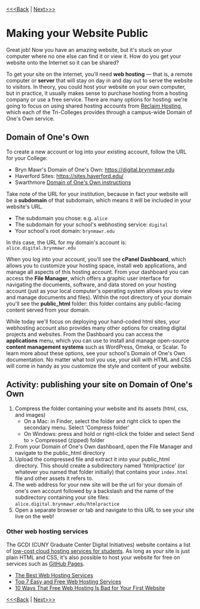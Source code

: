 [<<<Back](18-summary.md) | [Next>>>](20-resource.md)

# Making your Website Public

Great job! Now you have an amazing website, but it's stuck on your computer where no one else can find it or view it. How do you get your website onto the Internet so it can be shared?

To get your site on the internet, you'll need **web hosting** — that is, a remote computer or **server** that will stay on day in and day out to serve the website to visitors. In theory, you could host your website on your own computer, but in practice, it usually makes sense to purchase hosting from a hosting company or use a free service. There are many options for hosting: we're going to focus on using shared hosting accounts from [Reclaim Hosting](https://reclaimhosting.com/), which each of the Tri-Colleges provides through a campus-wide Domain of One's Own service.

## Domain of One's Own

To create a new account or log into your existing account, follow the URL for your College: 
- Bryn Mawr's Domain of One's Own: https://digital.brynmawr.edu
- Haverford Sites: https://sites.haverford.edu/
- Swarthmore [Domain of One's Own instructions](https://kb.swarthmore.edu/display/SW/Domain+of+One%27s+Own%3A+Accounts+and+Passwords)

Take note of the URL for your institution, because in fact your website will be a **subdomain** of that subdomain, which means it will be included in your website's URL.

- The subdomain you chose: e.g. `alice`
- The subdomain for your school's webhosting service: `digital`
- Your school's root domain: `brynmawr.edu`

In this case, the URL for my domain's account is: `alice.digital.brynmawr.edu`

When you log into your account, you'll see the **cPanel Dashboard**, which allows you to customize your hosting space, install web applications, and manage all aspects of this hosting account. From your dashboard you can access the **File Manager**, which offers a graphic user interface for navigating the documents, software, and data stored on your hosting account (just as your local computer's operating system allows you to view and manage documents and files). Within the root directory of your domain you'll see the **public_html** folder: this folder contains any public-facing content served from your domain.

While today we'll focus on deploying your hand-coded html sites, your webhosting account also provides many other options for creating digital projects and websites. From the Dashboard you can access the **applications** menu, which you can use to install and manage open-source **content management systems** such as WordPress, Omeka, or Scalar. To learn more about these options, see your school's Domain of One's Own documentation. No matter what tool you use, your skill with HTML and CSS will come in handy as you customize the style and content of your website.

## Activity: publishing your site on Domain of One's Own

1. Compress the folder containing your website and its assets (html, css, and images)
   - On a Mac: in Finder, select the folder and right click to open the secondary menu. Select 'Compress folder'
   - On Windows: press and hold or right-click the folder and select Send to > Compressed (zipped) folder
2. From your Domain of One's Own dashboard, open the File Manager and navigate to the public_html directory
3. Upload the compressed file and extract it into your public_html directory. This should create a subdirectory named 'htmlpractice' (or whatever you named that folder initially) that contains your `index.html` file and other assets it refers to.
4. The web address for your new site will be the url for your domain of one's own account followed by a backslash and the name of the subdirectory containing your site files:  `alice.digital.brynmawr.edu/htmlpractice` 
5. Open a separate browser or tab and navigate to this URL to see your site live on the web!

### Other web hosting services

The GCDI (CUNY Graduate Center Digital Initiatives) website contains a list of [low-cost cloud hosting services for students](https://gcdi.commons.gc.cuny.edu/digital-resource-guide/#cloud). As long as your site is just plain HTML and CSS, it's also possible to host your website for free on services such as [GitHub Pages](https://pages.github.com/).

- [The Best Web Hosting Services](https://www.makeuseof.com/tag/best-web-hosting-services/)
- [Top 7 Easy and Free Web Hosting Services](https://www.makeuseof.com/tag/top-7-easy-and-free-web-hosting-services/)
- [10 Ways That Free Web Hosting Is Bad for Your First Website](https://www.makeuseof.com/tag/free-web-hosting-is-bad/)

[<<<Back](18-summary.md) | [Next>>>](20-resource.md)
